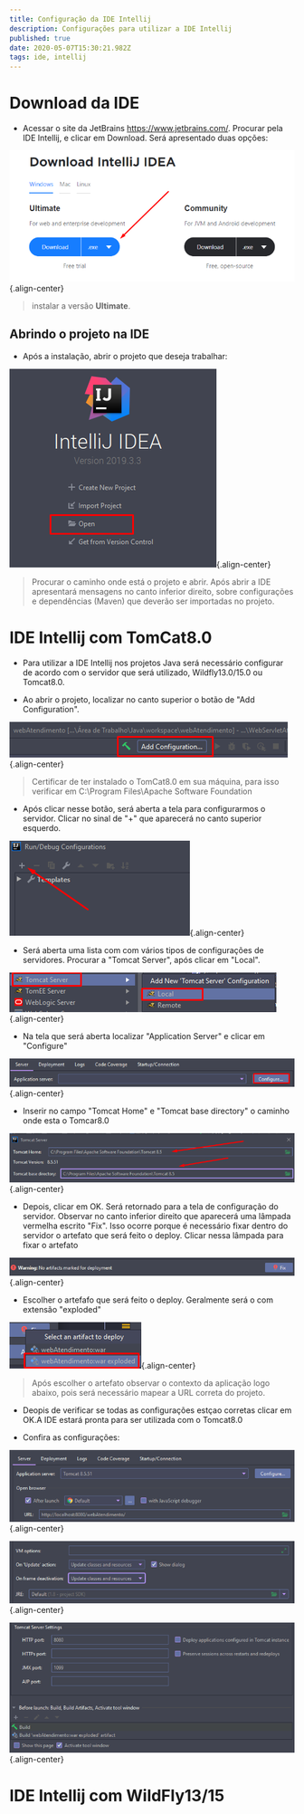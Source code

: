 ```yaml
---
title: Configuração da IDE Intellij
description: Configurações para utilizar a IDE Intellij 
published: true
date: 2020-05-07T15:30:21.982Z
tags: ide, intellij
---
```


# Download da IDE

* Acessar o site da JetBrains https://www.jetbrains.com/. Procurar pela IDE Intellij, e clicar em Download. Será apresentado duas opções:


![instalacao.png](/imagens/instalacao.png){.align-center}

> instalar a versão **Ultimate**.

## Abrindo o projeto na IDE

* Após a instalação, abrir o projeto que deseja trabalhar:

![open.png](/imagens/open.png){.align-center}

> Procurar o caminho onde está o projeto e abrir. Após abrir a IDE apresentará mensagens no canto inferior direito, sobre configurações e dependências (Maven) que deverão ser importadas no projeto.



# IDE Intellij com TomCat8.0

* Para utilizar a IDE Intellij nos projetos Java será necessário configurar de acordo com o servidor que será utilizado, Wildfly13.0/15.0 ou Tomcat8.0.

* Ao abrir o projeto, localizar no canto superior o botão de "Add Configuration".

![add.png](/imagens/add.png){.align-center}

> Certificar de ter instalado o TomCat8.0 em sua máquina, para isso verificar em C:\Program Files\Apache Software Foundation

* Após clicar nesse botão, será aberta a tela para configurarmos o servidor. Clicar no sinal de "+" que aparecerá no canto superior esquerdo.

![add3.png](/imagens/add3.png){.align-center}

* Será aberta uma lista com com vários tipos de configurações de servidores. Procurar a "Tomcat Server", após clicar em "Local".

![tomcat2.png](/imagens/tomcat2.png){.align-center}

* Na tela que será aberta localizar "Application Server" e clicar em "Configure"

![configure.png](/imagens/configure.png){.align-center}

* Inserir no campo "Tomcat Home" e "Tomcat base directory" o caminho onde esta o Tomcar8.0

![apache.png](/imagens/apache.png){.align-center}

* Depois, clicar em OK. Será retornado para a tela de configuração do servidor. Observar no canto inferior direito que aparecerá uma lâmpada vermelha escrito "Fix". Isso ocorre porque é necessário fixar dentro do servidor o artefato que será feito o deploy. Clicar nessa lâmpada para fixar o artefato

![fix.png](/imagens/fix.png){.align-center}

* Escolher o artefafo que será feito o deploy. Geralmente será o com extensão "exploded"

![artefato.png](/imagens/artefato.png){.align-center}

> Após escolher o artefato observar o contexto da aplicação logo abaixo, pois será necessário mapear a URL correta do projeto.

* Deopis de verificar se todas as configurações estçao corretas clicar em OK.A IDE estará pronta para ser utilizada com o Tomcat8.0

* Confira as configurações:

![url.png](/imagens/url.png){.align-center}

![java2.png](/imagens/java2.png){.align-center}
 
![porta.png](/imagens/porta.png){.align-center}

# IDE Intellij com WildFly13/15